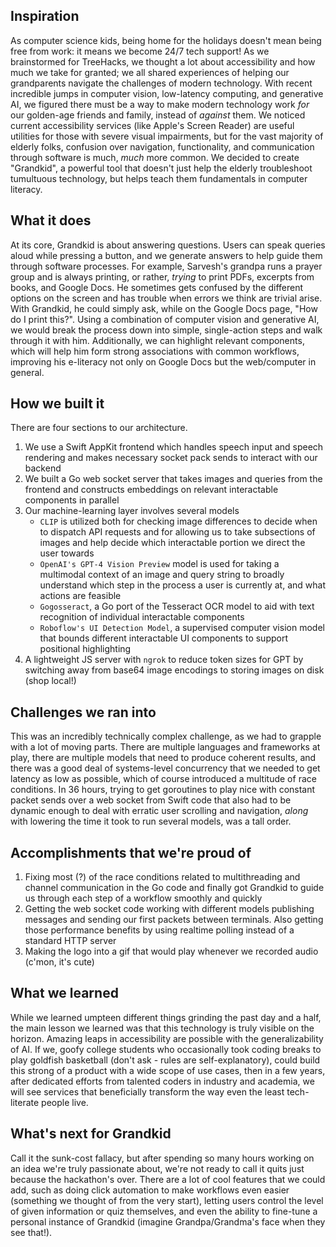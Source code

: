 ## Inspiration
As computer science kids, being home for the holidays doesn't mean being free from work: it means we become 24/7 tech support! As we brainstormed for TreeHacks, we thought a lot about accessibility and how much we take for granted; we all shared experiences of helping our grandparents navigate the challenges of modern technology. With recent incredible jumps in computer vision, low-latency computing, and generative AI, we figured there must be a way to make modern technology work *for* our golden-age friends and family, instead of *against* them. We noticed current accessibility services (like Apple's Screen Reader) are useful utilities for those with severe visual impairments, but for the vast majority of elderly folks, confusion over navigation, functionality, and communication through software is much, *much* more common. 
We decided to create "Grandkid", a powerful tool that doesn't just help the elderly troubleshoot tumultuous technology, but helps teach them fundamentals in computer literacy.

## What it does
At its core, Grandkid is about answering questions. Users can speak queries aloud while pressing a button, and we generate answers to help guide them through software processes. For example, Sarvesh's grandpa runs a prayer group and is always printing, or rather, *trying* to print PDFs, excerpts from books, and Google Docs. He sometimes gets confused by the different options on the screen and has trouble when errors we think are trivial arise. With Grandkid, he could simply ask, while on the Google Docs page, "How do I print this?". Using a combination of computer vision and generative AI, we would break the process down into simple, single-action steps and walk through it with him. Additionally, we can highlight relevant components, which will help him form strong associations with common workflows, improving his e-literacy not only on Google Docs but the web/computer in general.

## How we built it
There are four sections to our architecture.
1) We use a Swift AppKit frontend which handles speech input and speech rendering and makes necessary socket pack sends to interact with our backend
2) We built a Go web socket server that takes images and queries from the frontend and constructs embeddings on relevant interactable components in parallel
3) Our machine-learning layer involves several models
    - `CLIP` is utilized both for checking image differences to decide when to dispatch API requests and for allowing us to take subsections of images and help decide which interactable portion we direct the user towards
    - `OpenAI's GPT-4 Vision Preview` model is used for taking a multimodal context of an image and query string to broadly understand which step in the process a user is currently at, and what actions are feasible
    - `Gogosseract`, a Go port of the Tesseract OCR model to aid with text recognition of individual interactable components
    - `Roboflow's UI Detection Model`, a supervised computer vision model that bounds different interactable UI components to support positional highlighting 
4) A lightweight JS server with `ngrok` to reduce token sizes for GPT by switching away from base64 image encodings to storing images on disk (shop local!)

## Challenges we ran into
This was an incredibly technically complex challenge, as we had to grapple with a lot of moving parts. There are multiple languages and frameworks at play, there are multiple models that need to produce coherent results, and there was a good deal of systems-level concurrency that we needed to get latency as low as possible, which of course introduced a multitude of race conditions. In 36 hours, trying to get goroutines to play nice with constant packet sends over a web socket from Swift code that also had to be dynamic enough to deal with erratic user scrolling and navigation, *along* with lowering the time it took to run several models, was a tall order.

## Accomplishments that we're proud of
1) Fixing most (?) of the race conditions related to multithreading and channel communication in the Go code and finally got Grandkid to guide us through each step of a workflow smoothly and quickly
2) Getting the web socket code working with different models publishing messages and sending our first packets between terminals. Also getting those performance benefits by using realtime polling instead of a standard HTTP server
3) Making the logo into a gif that would play whenever we recorded audio (c'mon, it's cute)

## What we learned
While we learned umpteen different things grinding the past day and a half, the main lesson we learned was that this technology is truly visible on the horizon. Amazing leaps in accessibility are possible with the generalizability of AI. If we, goofy college students who occasionally took coding breaks to play goldfish basketball (don't ask - rules are self-explanatory), could build this strong of a product with a wide scope of use cases, then in a few years, after dedicated efforts from talented coders in industry and academia, we will see services that beneficially transform the way even the least tech-literate people live. 

## What's next for Grandkid
Call it the sunk-cost fallacy, but after spending so many hours working on an idea we're truly passionate about, we're not ready to call it quits just because the hackathon's over. There are a lot of cool features that we could add, such as doing click automation to make workflows even easier (something we thought of from the very start), letting users control the level of given information or quiz themselves, and even the ability to fine-tune a personal instance of Grandkid (imagine Grandpa/Grandma's face when they see that!).